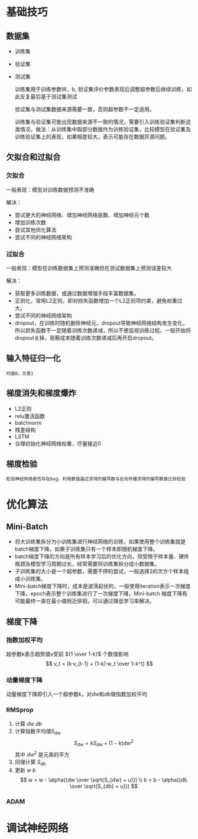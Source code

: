 # 基础技巧
## 数据集
+ 训练集
+ 验证集
+ 测试集

    训练集用于训练参数W、b, 验证集评价参数表现后调整超参数后继续训练，如此反复最后基于测试集测试
    
    验证集与测试集数据来源需要一致，否则超参数不一定适用。

    训练集与验证集可能出现数据来源不一致的情况，需要引入训练验证集判断这类情况，做法：从训练集中取部分数据作为训练验证集，比较模型在验证集及训练验证集上的表现，如果相差较大，表示可能存在数据异源问题。

## 欠拟合和过拟合
### 欠拟合
一般表现：模型对训练数据预测不准确

解决：
+ 尝试更大的神经网络、增加神经网络层数、增加神经元个数
+ 增加训练次数
+ 尝试其他优化算法
+ 尝试不同的神经网络架构

### 过拟合
一般表现：模型在训练数据集上预测准确但在测试数据集上预测误差较大

解决：
+ 获取更多训练数据，或通过数据增强手段丰富数据集。
+ 正则化，常用L2正则，即对损失函数增加一个L2正则项约束，避免权重过大。
+ 尝试不同的神经网络架构
+ dropout，在训练时随机删除神经元，dropout导致神经网络结构发生变化，所以损失函数不一定随着训练次数递减，所以不便监视训练过程，一般开始将dropout关掉，观察成本随着训练次数递减后再开启dropout。

## 输入特征归一化
    均值0，方差1

## 梯度消失和梯度爆炸
+ L2正则
+ relu激活函数
+ batchnorm
+ 残差结构
+ LSTM
+ 合理初始化神经网络权重，尽量接近0

## 梯度检验
    检验神经网络是否存在bug，利用数值逼近求得的偏导数与反向传播求得的偏导数做比较检验

# 优化算法
## Mini-Batch
+ 将大训练集拆分为小训练集进行神经网络的训练，如果使用整个训练集就是batch梯度下降，如果子训练集只有一个样本即随机梯度下降。
+ batch梯度下降的方向是所有样本学习后的优化方向，但受限于样本量、硬件瓶颈及模型学习周期过长，经常需要将训练集拆分成小数据集。
+ 子训练集的大小是一个超参数，需要不停的尝试，一般选择2的次方个样本组成小训练集。
+ Mini-batch梯度下降时，成本是波荡起伏的，一般使用iteration表示一次梯度下降，epoch表示整个训练集进行了一次梯度下降，Mini-batch 梯度下降有可能最终一直在最小值附近徘徊，可以通过降低学习率解决。

## 梯度下降
### 指数加权平均
超参数k表示趋势值v受前
${1 \over 1-k}$
个数值影响
$$
v_t = {k·v_{t-1} + (1-k)·w_t \over 1-k^t}
$$
### 动量梯度下降
动量梯度下降即引入一个超参数k，对$dw$和$db$做指数加权平均
### RMSprop
1. 计算 $dw$ $db$
2. 计算指数平均值$S_{dw}$
$$
S_{dw} = kS_{dw} + (1-k)dw^2
$$
其中 $dw^2$ 是元素的平方
3. 同理计算 $S_{db}$
4. 更新 $w\ b$
$$
w = w - \alpha({dw \over \sqrt{S_{dw} + u}})
\\
b = b - \alpha({db \over \sqrt{S_{db} + u}})
$$
### ADAM

# 调试神经网络